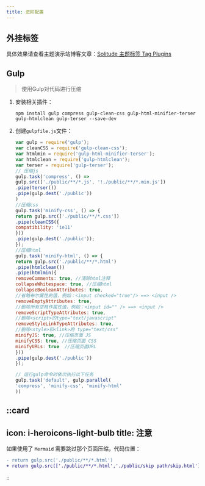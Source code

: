 ```yaml
---
title: 进阶配置
---
```


## 外挂标签

具体效果请查看主题演示站博客文章：[Solitude 主题标签 Tag Plugins](https://solitude-demo.efu.me/posts/e19cb4b7.html)

## Gulp

> 使用Gulp对代码进行压缩

1. 安装相关插件：
    ```shell [Terminal]
    npm install gulp compress gulp-clean-css gulp-html-minifier-terser gulp-htmlclean gulp-terser --save-dev
    ```
2. 创建`gulpfile.js`文件：

    ```javascript [gulpfile.js]
    var gulp = require('gulp');
    var cleanCSS = require('gulp-clean-css');
    var htmlmin = require('gulp-html-minifier-terser');
    var htmlclean = require('gulp-htmlclean');
    var terser = require('gulp-terser');
    // 压缩js
    gulp.task('compress', () =>
    gulp.src(['./public/**/*.js', '!./public/**/*.min.js'])
    .pipe(terser())
    .pipe(gulp.dest('./public'))
    )
    //压缩css
    gulp.task('minify-css', () => {
    return gulp.src(['./public/**/*.css'])
    .pipe(cleanCSS({
    compatibility: 'ie11'
    }))
    .pipe(gulp.dest('./public'));
    });
    //压缩html
    gulp.task('minify-html', () => {
    return gulp.src('./public/**/*.html')
    .pipe(htmlclean())
    .pipe(htmlmin({
    removeComments: true, //清除html注释
    collapseWhitespace: true, //压缩html
    collapseBooleanAttributes: true,
    //省略布尔属性的值，例如：<input checked="true"/> ==> <input />
    removeEmptyAttributes: true,
    //删除所有空格作属性值，例如：<input id="" /> ==> <input />
    removeScriptTypeAttributes: true,
    //删除<script>的type="text/javascript"
    removeStyleLinkTypeAttributes: true,
    //删除<style>和<link>的 type="text/css"
    minifyJS: true, //压缩页面 JS
    minifyCSS: true, //压缩页面 CSS
    minifyURLs: true  //压缩页面URL
    }))
    .pipe(gulp.dest('./public'))
    });
    
    // 运行gulp命令时依次执行以下任务
    gulp.task('default', gulp.parallel(
    'compress', 'minify-css', 'minify-html'
    ))
    ``` 
::card
---
icon: i-heroicons-light-bulb
title: 注意
---
如果使用了 `Mermaid` 需要跳过那个页面压缩，代码位置：
```diff
- return gulp.src('./public/**/*.html')
+ return gulp.src(['./public/**/*.html','./public/skip path/skip.html'])
```
::
